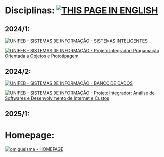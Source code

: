 # **Disciplinas:** [![THIS PAGE IN ENGLISH](https://img.shields.io/static/v1?label=&message=THIS+PAGE+IN+ENGLISH&color=%23009BD5&style=for-the-badge)](https://omiguelsma.github.io/subjects/subjects_en.html)


## 2024/1:

[![UNIFEB - SISTEMAS DE INFORMAÇÃO - SISTEMAS INTELIGENTES](https://img.shields.io/static/v1?label=unifeb+-+SISTEMAS+INTELIGENTES&message=SISTEMAS+INTELIGENTES&color=%23009BD5&style=for-the-badge)](https://omiguelsma.github.io/)

[![UNIFEB - SISTEMAS DE INFORMAÇÃO - Projeto Integrador: Progamação Orientada a Objetos e Prototipagem](https://img.shields.io/static/v1?label=unifeb+-+SISTEMAS+DE+INFORMAÇÃO&message=PROJETO+INTEGRADOR%3A+PROGRAMAÇÃO+ORIENTADA+À+OBJETOS+E+PROTOTIPAGEM&color=%23009BD5&style=for-the-badge)](https://omiguelsma.github.io/)

## 2024/2:

[![UNIFEB - SISTEMAS DE INFORMAÇÃO - BANCO DE DADOS](https://img.shields.io/static/v1?label=UNIFEB+-+SISTEMAS+DE+INFORMAÇÃO&message=BANCO+DE+DADOS&color=%23009BD5&style=for-the-badge)](https://omiguelsma.github.io/)

[![UNIFEB - SISTEMAS DE INFORMAÇÃO - Projeto Integrador: Análise de Softwares e Desenvolvimento de Internet e Custos](https://img.shields.io/static/v1?label=UNIFEB+-+SISTEMAS+DE+INFORMAÇÃO&message=Projeto+Integrador%3A+Análise+de+Softwares+e+Desenvolvimento+de+Internet+e+Custos&color=%23009BD5&style=for-the-badge)](https://omiguelsma.github.io/)

## 2025/1:


# Homepage: 

[![omiguelsma - HOMEPAGE](https://img.shields.io/static/v1?label=omiguelsma&message=HOMEPAGE&color=%23009BD5&style=for-the-badge&logo=homepage)](https://omiguelsma.github.io/)